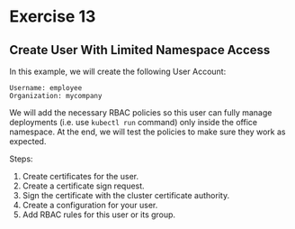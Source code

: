 # Exercise 13

## Create User With Limited Namespace Access

In this example, we will create the following User Account:

```
Username: employee
Organization: mycompany
```
We will add the necessary RBAC policies so this user can fully manage deployments (i.e. use `kubectl run` command) only inside the office namespace. At the end, we will test the policies to make sure they work as expected.

Steps:

1. Create certificates for the user.
2. Create a certificate sign request.
3. Sign the certificate with the cluster certificate authority.
4. Create a configuration for your user.
5. Add RBAC rules for this user or its group.
